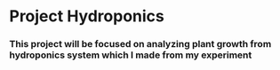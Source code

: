 # Project Hydroponics

### This project will be focused on analyzing plant growth from hydroponics system which I made from my experiment
